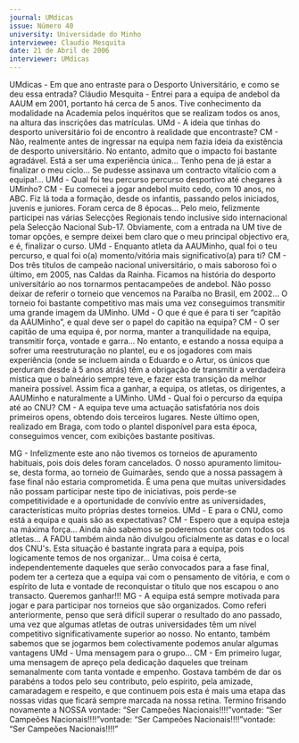```yaml
---
journal: UMdicas
issue: Número 40
university: Universidade do Minho
interviewee: Claudio Mesquita
date: 21 de Abril de 2006
interviewer: UMdicas
---
```

UMdicas - Em que ano entraste para o Desporto
Universitário, e como se deu essa entrada?
Cláudio Mesquita - Entrei para a equipa de andebol da
AAUM em 2001, portanto há cerca de 5 anos. Tive
conhecimento da modalidade na Academia pelos
inquéritos que se realizam todos os anos, na altura
das inscrições das matrículas.
UMd - A ideia que tinhas do desporto universitário
foi de encontro à realidade que encontraste?
CM - Não, realmente antes de ingressar na equipa
nem fazia ideia da existência de desporto
universitário. No entanto, admito que o impacto foi
bastante agradável. Está a ser uma experiência
única… Tenho pena de já estar a finalizar o meu
ciclo… Se pudesse assinava um contracto vitalício
com a equipa!...
UMd - Qual foi teu percurso percurso desportivo
até chegares à UMinho?
CM - Eu comecei a jogar andebol muito cedo, com 10
anos, no ABC. Fiz lá toda a formação, desde os
infantis, passando pelos iniciados, juvenis e juniores.
Foram cerca de 8 épocas… Pelo meio, felizmente
participei nas várias Selecções Regionais tendo
inclusive sido internacional pela Selecção Nacional
Sub-17. Obviamente, com a entrada na UM tive de
tomar opções, e sempre deixei bem claro que o meu
principal objectivo era, e é, finalizar o curso.
UMd - Enquanto atleta da AAUMinho, qual foi o teu
percurso, e qual foi o(a) momento/vitória mais
significativo(a) para ti?
CM - Dos três títulos de campeão nacional
universitário, o mais saboroso foi o último, em 2005,
nas Caldas da Rainha. Ficamos na história do
desporto universitário ao nos tornarmos
pentacampeões de andebol. Não posso deixar de
referir o torneio que vencemos na Paraíba no Brasil,
em 2002… O torneio foi bastante competitivo mas
mais uma vez conseguimos transmitir uma grande
imagem da UMinho.
UMd - O que é que é para ti ser “capitão da
AAUMinho”, e qual deve ser o papel do capitão na
equipa?
CM - O ser capitão de uma equipa é, por norma,
manter a tranquilidade na equipa, transmitir força,
vontade e garra… No entanto, e estando a nossa
equipa a sofrer uma reestruturação no plantel, eu e os
jogadores com mais experiência (onde se incluem
ainda o Eduardo e o Artur, os únicos que perduram
desde à 5 anos atrás) têm a obrigação de transmitir a
verdadeira mística que o balneário sempre teve, e
fazer esta transição da melhor maneira possível.
Assim fica a ganhar, a equipa, os atletas, os
dirigentes, a AAUMinho e naturalmente a UMinho.
UMd - Qual foi o percurso da equipa até ao CNU?
CM - A equipa teve uma actuação satisfatória nos dois
primeiros opens, obtendo dois terceiros lugares.
Neste último open, realizado em Braga, com todo o
plantel disponível para esta época, conseguimos
vencer, com exibições bastante positivas.

MG - Infelizmente este ano não tivemos os torneios de
apuramento habituais, pois dois deles foram
cancelados. O nosso apuramento limitou-se, desta
forma, ao torneio de Guimarães, sendo que a nossa
passagem à fase final não estaria comprometida. É
uma pena que muitas universidades não possam
participar neste tipo de iniciativas, pois perde-se
competitividade e a oportunidade de convívio entre as
universidades, características muito próprias destes
torneios.
UMd - E para o CNU, como está a equipa e quais
são as expectativas?
CM - Espero que a equipa esteja na máxima força…
Ainda não sabemos se poderemos contar com todos
os atletas… A FADU também ainda não divulgou
oficialmente as datas e o local dos CNU's. Esta
situação é bastante ingrata para a equipa, pois
logicamente temos de nos organizar… Uma coisa é
certa, independentemente daqueles que serão
convocados para a fase final, podem ter a certeza que
a equipa vai com o pensamento de vitória, e com o
espírito de luta e vontade de reconquistar o titulo que
nos escapou o ano transacto. Queremos ganhar!!!
MG - A equipa está sempre motivada para jogar e para
participar nos torneios que são organizados. Como
referi anteriormente, penso que será difícil superar o
resultado do ano passado, uma vez que algumas
atletas de outras universidades têm um nível
competitivo significativamente superior ao nosso. No
entanto, também sabemos que se jogarmos bem
colectivamente podemos anular algumas vantagens
UMd - Uma mensagem para o grupo…
CM - Em primeiro lugar, uma mensagem de apreço
pela dedicação daqueles que treinam semanalmente
com tanta vontade e empenho. Gostava também de
dar os parabéns a todos pelo seu contributo, pelo
espírito, pela amizade, camaradagem e respeito, e
que continuem pois esta é mais uma etapa das
nossas vidas que ficará sempre marcada na nossa
retina. Termino frisando novamente a NOSSA
vontade: “Ser Campeões Nacionais!!!!”vontade: “Ser Campeões Nacionais!!!!”vontade: “Ser Campeões Nacionais!!!!”vontade: “Ser Campeões Nacionais!!!!”